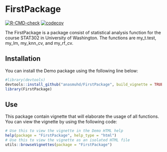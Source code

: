 
# FirstPackage

<!-- badges: start -->
[![R-CMD-check](https://github.com/anasmuhd/FirstPackage/workflows/R-CMD-check/badge.svg)](https://github.com/anasmuhd/FirstPackage/actions)
[![codecov](https://codecov.io/gh/anasmuhd/FirstPackage/branch/master/graph/badge.svg?token=0f0fc47b-1ec2-4122-ae76-f8510527f913)](https://codecov.io/gh/anasmuhd/FirstPackage)
<!-- badges: end -->

The FirstPackage is a package consist of statistical analysis function for the
course STAT302 in University of Washington. The functions are my_t.test, my_lm, my_knn_cv, and my_rf_cv.

## Installation

You can install the Demo package using the following line below:


``` r
#library(devtools)
devtools::install_github("anasmuhd/FirstPackage", build_vignette = TRUE, build_opts = c())
library(FirstPackage)
```

## Use

This package contain vignette that will elaborate the usage of all functions.
You can view the vignette by using the following code:

``` r
# Use this to view the vignette in the Demo HTML help
help(package = "FirstPackage", help_type = "html")
# Use this to view the vignette as an isolated HTML file
utils::browseVignettes(package = "FirstPackage")
```

